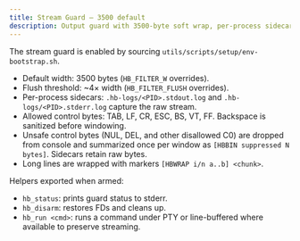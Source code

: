 ```yaml
---
title: Stream Guard — 3500 default
description: Output guard with 3500-byte soft wrap, per-process sidecars, and debounced suppression.
---
```


The stream guard is enabled by sourcing `utils/scripts/setup/env-bootstrap.sh`.

- Default width: 3500 bytes (`HB_FILTER_W` overrides).
- Flush threshold: ~4× width (`HB_FILTER_FLUSH` overrides).
- Per-process sidecars: `.hb-logs/<PID>.stdout.log` and `.hb-logs/<PID>.stderr.log` capture the raw stream.
- Allowed control bytes: TAB, LF, CR, ESC, BS, VT, FF. Backspace is sanitized before windowing.
- Unsafe control bytes (NUL, DEL, and other disallowed C0) are dropped from console and summarized once per window as `[HBBIN suppressed N bytes]`. Sidecars retain raw bytes.
- Long lines are wrapped with markers `[HBWRAP i/n a..b] <chunk>`.

Helpers exported when armed:

- `hb_status`: prints guard status to stderr.
- `hb_disarm`: restores FDs and cleans up.
- `hb_run <cmd>`: runs a command under PTY or line-buffered where available to preserve streaming.

